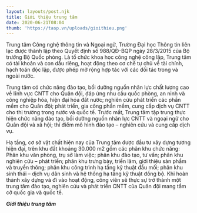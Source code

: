 ```yaml
---
layout: layouts/post.njk
title: Giới thiệu trung tâm
date: 2020-06-21T08:04
thumb: 'https://tasp.vn/uploads/gioithieu.png'
---
```


Trung tâm Công nghệ thông tin và Ngoại ngữ, Trường Đại học Thông tin liên lạc được thành lập theo Quyết định số 988/QĐ-BQP ngày 28/3/2015 của Bộ trưởng Bộ Quốc phòng. Là tổ chức khoa học công nghệ công lập, Trung tâm có tài khoản và con dấu riêng, hoạt động theo cơ chế tự chủ về tài chính, hạch toán độc lập, được phép mở rộng hợp tác với các đối tác trong và ngoài nước.

Trung tâm có chức năng đào tạo, bồi dưỡng nguồn nhân lực chất lượng cao về lĩnh vực CNTT cho Quân đội, đáp ứng nhu cầu quốc phòng, an ninh và công nghiệp hóa, hiện đại hóa đất nước; nghiên cứu phát triển các phần mềm cho Quân đội; phát triển, gia công phần mềm, cung cấp dịch vụ CNTT cho thị trường trong nước và quốc tế. Trước mắt, Trung tâm tập trung thực hiện chức năng đào tạo, bồi dưỡng nguồn nhân lực CNTT và ngoại ngữ cho Quân đội và xã hội; thí điểm mô hình đào tạo – nghiên cứu và cung cấp dịch vụ.

Hạ tầng, cơ sở vật chất hiện nay của Trung tâm được đầu tư xây dựng tương hiện đại, trên khu đất khoảng 30.000 m2 gồm các phân khu chức năng: Phân khu văn phòng, trụ sở làm việc; phân khu đào tạo, tư vấn; phân khu nghiên cứu – phát triển; phân khu trưng bày, triển lãm, giới thiệu sản phẩm và truyền thông; phân khu công trình hạ tầng kỹ thuật đầu mối; phân khu sinh thái – dịch vụ dân sinh và hệ thống hạ tầng kỹ thuật đồng bộ. Khi hoàn thành xây dựng và đi vào hoạt động, công viên sẽ thực sự trở thành một trung tâm đào tạo, nghiên cứu và phát triển CNTT của Quân đội mang tầm cỡ quốc gia và quốc tế.

**_Giới thiệu trung tâm_**
